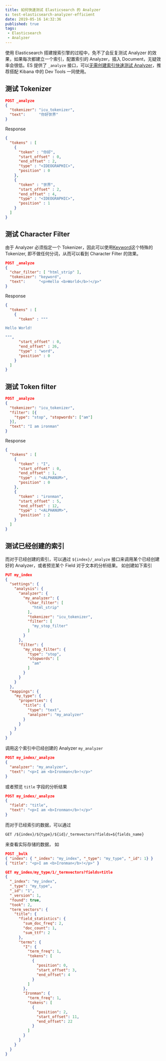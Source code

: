 ```yaml
---
title: 如何快速测试 Elasticsearch 的 Analyzer
s: test-elasticsearch-analyzer-efficient
date: 2019-05-16 14:32:36
published: true  
tags:
 - Elasticsearch
 - Analyzer
---
```


使用 Elasticsearch 搭建搜索引擎的过程中，免不了会反复测试 Analyzer 的效果，如果每次都建立一个索引，配置索引的 Analyzer，插入 Document，无疑效率会很低。ES 提供了 `_analyze` 接口，可以[无需创建索引快速测试 Analyzer](https://avnpc.com/pages/test-elasticsearch-analyzer-efficient)，推荐搭配 Kibana 中的 Dev Tools 一同使用。

## 测试 Tokenizer

``` json
POST _analyze
{
  "tokenizer": "icu_tokenizer",
  "text":      "你好世界"
}
```

Response

``` json
{
  "tokens" : [
    {
      "token" : "你好",
      "start_offset" : 0,
      "end_offset" : 2,
      "type" : "<IDEOGRAPHIC>",
      "position" : 0
    },
    {
      "token" : "世界",
      "start_offset" : 2,
      "end_offset" : 4,
      "type" : "<IDEOGRAPHIC>",
      "position" : 1
    }
  ]
}
```

## 测试 Character Filter

由于 Analyzer 必须指定一个 Tokenizer，因此可以使用[Keyword](https://www.elastic.co/guide/en/elasticsearch/reference/current/analysis-keyword-tokenizer.html)这个特殊的 Tokenizer, 即不做任何分词，从而可以看到 Character Filter 的效果。

``` json
POST _analyze
{
  "char_filter": [ "html_strip" ],
  "tokenizer": "keyword",
  "text":      "<p>Hello <b>World</b>!</p>"
}
```

Response

``` json
{
  "tokens" : [
    {
      "token" : """

Hello World!

""",
      "start_offset" : 0,
      "end_offset" : 26,
      "type" : "word",
      "position" : 0
    }
  ]
}
```

## 测试 Token filter

``` json
POST _analyze
{
  "tokenizer": "icu_tokenizer",
  "filter": [{
    "type": "stop", "stopwords": ["am"]
  }],
  "text": "I am ironman"
}
```

Response

``` json
{
  "tokens" : [
    {
      "token" : "I",
      "start_offset" : 0,
      "end_offset" : 1,
      "type" : "<ALPHANUM>",
      "position" : 0
    },
    {
      "token" : "ironman",
      "start_offset" : 5,
      "end_offset" : 12,
      "type" : "<ALPHANUM>",
      "position" : 2
    }
  ]
}
```

## 测试已经创建的索引

而对于已经创建的索引，可以通过 `${index}/_analyze` 接口来调用某个已经创建好的 Analyzer，或者预览某个 Field 对于文本的分析结果。 如创建如下索引

``` json
PUT my_index
{
  "settings": {
    "analysis": {
      "analyzer": {
        "my_analyzer": {
          "char_filter": [
            "html_strip"
          ],
          "tokenizer": "icu_tokenizer",
          "filter": [
            "my_stop_filter"
          ]
        }
      },
      "filter": {
        "my_stop_filter": {
          "type": "stop",
          "stopwords": [
            "am"
          ]
        }
      }
    }
  },
  "mappings": {
    "my_type": {
      "properties": {
        "title": {
          "type": "text",
          "analyzer": "my_analyzer"
        }
      }
    }
  }
}
```

调用这个索引中已经创建的 Analyzer `my_analyzer`

``` json
POST my_index/_analyze
{
  "analyzer": "my_analyzer",
  "text": "<p>I am <b>Ironman</b>!</p>"
}
```

或者预览 `title` 字段的分析结果

``` json
POST my_index/_analyze
{
  "field": "title",
  "text": "<p>I am <b>Ironman</b>!</p>"
}
```

而对于已经索引的数据，可以通过

```plain
GET /${index}/${type}/${id}/_termvectors?fields=${fields_name}
```

来查看实际存储的数据， 如

``` json
POST _bulk
{ "index": { "_index": "my_index", "_type": "my_type", "_id": 1} }
{ "title": "<p>I am <b>Ironman</b>!</p>" }

GET my_index/my_type/1/_termvectors?fields=title
{
  "_index": "my_index",
  "_type": "my_type",
  "_id": "1",
  "_version": 1,
  "found": true,
  "took": 2,
  "term_vectors": {
    "title": {
      "field_statistics": {
        "sum_doc_freq": 2,
        "doc_count": 1,
        "sum_ttf": 2
      },
      "terms": {
        "I": {
          "term_freq": 1,
          "tokens": [
            {
              "position": 0,
              "start_offset": 3,
              "end_offset": 4
            }
          ]
        },
        "Ironman": {
          "term_freq": 1,
          "tokens": [
            {
              "position": 2,
              "start_offset": 11,
              "end_offset": 22
            }
          ]
        }
      }
    }
  }
}
```
